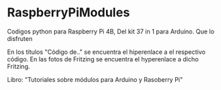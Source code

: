 # RaspberryPiModules
Codigos python para Raspberry Pi 4B, Del kit 37 in 1 para Arduino.
Que lo disfruten

En los títulos "Código de.." se encuentra el hiperenlace a el respectivo código.
En las fotos de Fritzing se encuentra el hyperenlace a dicho Fritzing.

Libro: "Tutoriales sobre módulos para Arduino y Rasoberry Pi"
